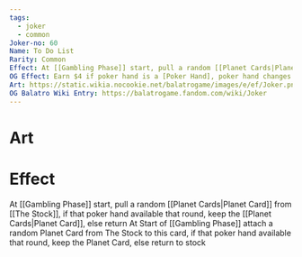 ```yaml
---
tags:
  - joker
  - common
Joker-no: 60
Name: To Do List
Rarity: Common
Effect: At [[Gambling Phase]] start, pull a random [[Planet Cards|Planet Card]] from [[The Stock]], if that poker hand available that round, keep the [[Planet Cards|Planet Card]], else return
OG Effect: Earn $4 if poker hand is a [Poker Hand], poker hand changes at end of round
Art: https://static.wikia.nocookie.net/balatrogame/images/e/ef/Joker.png/revision/latest?cb=20230925003651
OG Balatro Wiki Entry: https://balatrogame.fandom.com/wiki/Joker
---
```

# Art
# Effect
At [[Gambling Phase]] start, pull a random [[Planet Cards|Planet Card]] from [[The Stock]], if that poker hand available that round, keep the [[Planet Cards|Planet Card]], else return
At Start of [[Gambling Phase]] attach a random Planet Card from The Stock to this card, if that poker hand available that round, keep the Planet Card, else return to stock